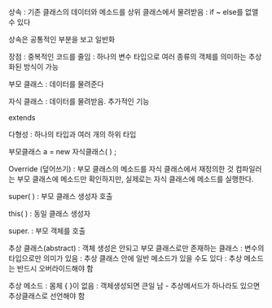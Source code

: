 상속 
: 기존 클래스의 데이터와 메소드를 상위 클래스에서 물려받음
: if ~ else를 없앨 수 있다

상속은 공통적인 부분을 보고 일반화

장점
: 중복적인 코드를 줄임
: 하나의 변수 타입으로 여러 종류의 객체를 의미하는 추상화된 방식이 가능

부모 클래스
: 데이터를 물려준다

자식 클래스
: 데이터를 물려받음. 추가적인 기능

extends

다형성
: 하나의 타입과 여러 개의 하위 타입

부모클래스 a = new 자식클래스( ) ;

Override (덮어쓰기) 
: 부모 클래스의 메소드를 자식 클래스에서 재정의한 것
컴파일러는 부모 클래스에 메소드만 확인하지만, 실제로는 자식 클래스에 메소드를 실행한다.

super( )
: 부모 클래스 생성자 호출

this( )
: 동일 클래스 생성자

super.
: 부모 객체를 호출

추상 클래스(abstract)
: 객체 생성은 안되고 부모 클래스로만 존재하는 클래스
: 변수의 타입으로만 의미가 있음
: 추상 클래스 안에 일반 메소드가 있을 수도 있다
: 추상 메소드는 반드시 오버라이드해야 함

추상 메소드
: 몸체 { }이 없음
: 객체생성되면 큰일 남 - 추상메서드가 하나라도 있으면 추상클래스로 선언해야 함
